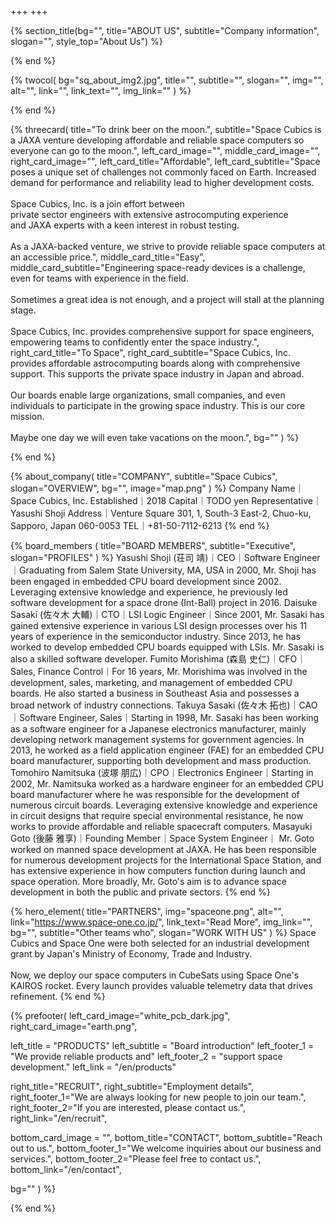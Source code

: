 +++
+++

{% section_title(bg="", title="ABOUT US", subtitle="Company information", slogan="", style_top="About Us") %}
<!--display element -->
{% end %}

{% twocol(
  bg="sq_about_img2.jpg",
  title="",
  subtitle="",
  slogan="",
  img="",
  alt="",
  link="",
  link_text="",
  img_link=""
) %}
<!-- no text -->
{% end %}

{% threecard(
  title="To drink beer on the moon.",
  subtitle="Space Cubics is a JAXA venture developing affordable and reliable space computers so everyone can go to the moon.",
  left_card_image="",
  middle_card_image="",
  right_card_image="",
  left_card_title="Affordable",
  left_card_subtitle="Space poses a unique set of challenges not commonly faced on Earth. Increased demand for performance and reliability lead to higher development costs.<br><br>Space Cubics, Inc. is a join effort between<br>private sector engineers with extensive astrocomputing experience <br>and JAXA experts with a keen interest in robust testing.<br><br>As a JAXA-backed venture, we strive to provide reliable space computers at an accessible price.",
  middle_card_title="Easy",
  middle_card_subtitle="Engineering space-ready devices is a challenge, even for teams with experience in the field.<br><br>Sometimes a great idea is not enough, and a project will stall at the planning stage.<br><br>Space Cubics, Inc. provides comprehensive support for space engineers, empowering teams to confidently enter the space industry.",
  right_card_title="To Space",
  right_card_subtitle="Space Cubics, Inc. provides affordable astrocomputing boards along with comprehensive support. This supports the private space industry in Japan and abroad.<br><br>Our boards enable large organizations, small companies, and even individuals to participate in the growing space industry. This is our core mission.<br><br> Maybe one day we will even take vacations on the moon.",
  bg=""
) %}
<!--display element -->
{% end %}

{% about_company(
  title="COMPANY",
  subtitle="Space Cubics",
  slogan="OVERVIEW",
  bg="",
  image="map.png"
) %}
Company Name｜Space Cubics, Inc.
Established｜2018
Capital｜TODO yen
Representative｜Yasushi Shoji
Address｜Venture Square 301, 1, South-3 East-2, Chuo-ku, Sapporo, Japan 060-0053
TEL｜+81-50-7112-6213
{% end %}

{% board_members (
  title="BOARD MEMBERS",
  subtitle="Executive",
  slogan="PROFILES"
) %}
Yasushi Shoji (荘司 靖)｜CEO｜Software Engineer｜Graduating from Salem State University, MA, USA in 2000, Mr. Shoji has been engaged in embedded CPU board development since 2002. Leveraging extensive knowledge and experience, he previously led software development for a space drone (Int-Ball) project in 2016.
Daisuke Sasaki (佐々木 大輔)｜CTO｜LSI Logic Engineer｜Since 2001, Mr. Sasaki has gained extensive experience in various LSI design processes over his 11 years of experience in the semiconductor industry. Since 2013, he has worked to develop embedded CPU boards equipped with LSIs. Mr. Sasaki is also a skilled software developer.
Fumito Morishima (森島 史仁)｜CFO｜Sales, Finance Control｜For 16 years, Mr. Morishima was involved in the development, sales, marketing, and management of embedded CPU boards. He also started a business in Southeast Asia and possesses a broad network of industry connections.
Takuya Sasaki (佐々木 拓也)｜CAO｜Software Engineer, Sales｜Starting in 1998, Mr. Sasaki has been working as a software engineer for a Japanese electronics manufacturer, mainly developing network management systems for government agencies. In 2013, he worked as a field application engineer (FAE) for an embedded CPU board manufacturer, supporting both development and mass production.
Tomohiro Namitsuka (波塚 朋広)｜CPO｜Electronics Engineer｜Starting in 2002, Mr. Namitsuka worked as a hardware engineer for an embedded CPU board manufacturer where he was responsible for the development of numerous circuit boards. Leveraging extensive knowledge and experience in circuit designs that require special environmental resistance, he now works to provide affordable and reliable spacecraft computers.
Masayuki Goto (後藤 雅享)｜Founding Member｜Space System Engineer｜ Mr. Goto worked on manned space development at JAXA. He has been responsible for numerous development projects for the International Space Station, and has extensive experience in how computers function during launch and space operation. More broadly, Mr. Goto's aim is to advance space development in both the public and private sectors.
{% end %}

{% hero_element(
  title="PARTNERS",
  img="spaceone.png",
  alt="",
  link="https://www.space-one.co.jp/",
  link_text="Read More",
  img_link="",
  bg="",
  subtitle="Other teams who",
  slogan="WORK WITH US"
) %}
Space Cubics and Space One were both selected for an industrial development grant by Japan's Ministry of Economy, Trade and Industry.
<br><br>
Now, we deploy our space computers in CubeSats using Space One's KAIROS rocket. Every launch provides valuable telemetry data that drives refinement.
{% end %}

{% prefooter(
  left_card_image="white_pcb_dark.jpg",
  right_card_image="earth.png",

  left_title = "PRODUCTS"
  left_subtitle = "Board introduction"
  left_footer_1 = "We provide reliable products and"
  left_footer_2 = "support space development."
  left_link = "/en/products"

  right_title="RECRUIT",
  right_subtitle="Employment details",
  right_footer_1="We are always looking for new people to join our team.",
  right_footer_2="If you are interested, please contact us.",
  right_link="/en/recruit",

  bottom_card_image = "<!--display element -->",
  bottom_title="CONTACT",
  bottom_subtitle="Reach out to us.",
  bottom_footer_1="We welcome inquiries about our business and services.",
  bottom_footer_2="Please feel free to contact us.",
  bottom_link="/en/contact",

  bg=""
) %}
<!--display element -->
{% end %}
